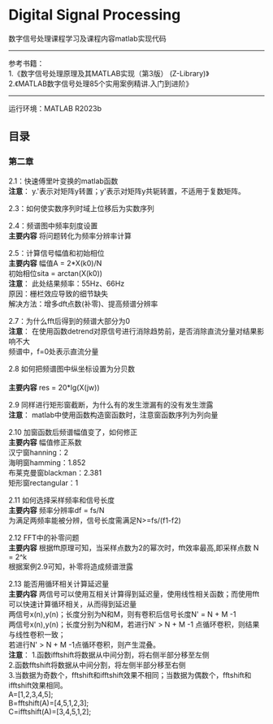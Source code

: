 # Digital Signal Processing
数字信号处理课程学习及课程内容matlab实现代码<br>

---
参考书籍：<br>
1.《数字信号处理原理及其MATLAB实现（第3版） (Z-Library)》<br>
2.《MATLAB数字信号处理85个实用案例精讲.入门到进阶》<br>

---
运行环境：MATLAB R2023b<br>

## 目录
### 第二章
2.1：快速傅里叶变换的matlab函数<br>
**注意**：
y.'表示对矩阵y转置；y'表示对矩阵y共轭转置，不适用于复数矩阵。<br>

2.3：如何使实数序列时域上位移后为实数序列<br>

2.4：频谱图中频率刻度设置<br>
**主要内容**
将问题转化为频率分辨率计算<br>

2.5：计算信号幅值和初始相位<br>
**主要内容**
幅值A = 2*X(k0)/N<br>
初始相位sita = arctan(X(k0))<br>
**注意**：
此处结果频率：55Hz、66Hz<br>
原因：栅栏效应导致的细节缺失<br>
解决方法：增多dft点数(补零)、提高频谱分辨率<br>
 

2.7：为什么fft后得到的频谱大部分为0<br>
**注意**：
在使用函数detrend对原信号进行消除趋势前，是否消除直流分量对结果影响不大<br>
频谱中，f=0处表示直流分量<br>

2.8 如何把频谱图中纵坐标设置为分贝数<br>\
**主要内容**
res = 20*lg(X(jw))<br>

2.9 同样进行矩形窗截断，为什么有的发生泄漏有的没有发生泄露<br>
**注意**：
matlab中使用函数构造窗函数时，注意窗函数序列为列向量<br>

2.10 加窗函数后频谱幅值变了，如何修正<br>
**主要内容**
幅值修正系数<br>
汉宁窗hanning：2<br>
海明窗hamming：1.852<br>
布莱克曼窗blackman：2.381<br>
矩形窗rectangular：1<br>

2.11 如何选择采样频率和信号长度 <br>
**主要内容**
频率分辨率df = fs/N <br>
为满足两频率能被分辨，信号长度需满足N>=fs/(f1-f2)    <br>

2.12 FFT中的补零问题 <br>
**主要内容**
根据fft原理可知，当采样点数为2的幂次时，fft效率最高,即采样点数 N = 2^k <br>
根据案例2.9可知，补零将造成频谱泄露 <br>

2.13 能否用循环相关计算延迟量<br>
**主要内容**
两信号可以使用互相关计算得到延迟量，使用线性相关函数；而使用fft可以快速计算循环相关，从而得到延迟量 <br>
两信号x(n),y(n)；长度分别为N和M，则有卷积后信号长度N' = N + M -1  <br>
两信号x(n),y(n)；长度分别为N和M，若进行N' > N + M -1 点循环卷积，则结果与线性卷积一致；  <br>
若进行N' > N + M -1点循环卷积，则产生混叠。 <br>
**注意**：
1.函数ifftshift将数据从中间分割，将右侧半部分移至左侧<br>
2.函数fftshift将数据从中间分割，将左侧半部分移至右侧<br>
3.当数据为奇数个，fftshift和ifftshift效果不相同；当数据为偶数个，fftshift和ifftshift效果相同。<br>
A=[1,2,3,4,5]; <br>
B=fftshift(A)=[4,5,1,2,3];<br>
C=ifftshift(A)=[3,4,5,1,2];<br>



